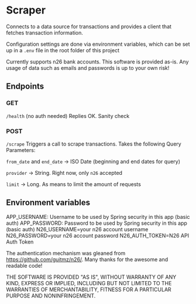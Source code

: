 # Scraper

Connects to a data source for transactions and provides a client that fetches transaction information.

Configuration settings are done via environment variables, which can be set up in a `.env` file in the root folder of this project

Currently supports n26 bank accounts. This software is provided as-is. Any usage of data such as emails and passwords is up to your own risk!

## Endpoints

### GET
`/health` (no auth needed)
Replies OK. Sanity check

### POST
`/scrape`
Triggers a call to scrape transactions. Takes the following Query Parameters:

`from_date` and `end_date` -> ISO Date (beginning and end dates for query)

`provider` -> String. Right now, only `n26` accepted

`limit` -> Long. As means to limit the amount of requests

## Environment variables
APP_USERNAME: Username to be used by Spring security in this app (basic auth)
APP_PASSWORD: Password to be used by Spring security in this app (basic auth)
N26_USERNAME=your n26 account username
N26_PASSWORD=your n26 account password
N26_AUTH_TOKEN=N26 API Auth Token

The authentication mechanism was gleaned from https://github.com/guitmz/n26/. Many thanks for the awesome and readable code! 

THE SOFTWARE IS PROVIDED "AS IS", WITHOUT WARRANTY OF ANY KIND, EXPRESS OR IMPLIED, INCLUDING BUT NOT LIMITED TO THE WARRANTIES OF MERCHANTABILITY, FITNESS FOR A PARTICULAR PURPOSE AND NONINFRINGEMENT.

